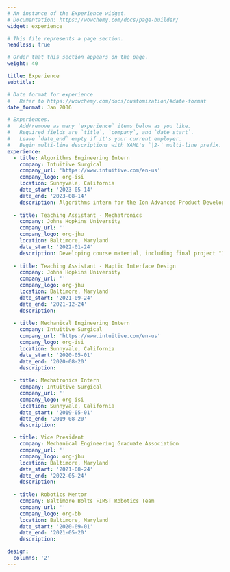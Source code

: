 ```yaml
---
# An instance of the Experience widget.
# Documentation: https://wowchemy.com/docs/page-builder/
widget: experience

# This file represents a page section.
headless: true

# Order that this section appears on the page.
weight: 40

title: Experience
subtitle:

# Date format for experience
#   Refer to https://wowchemy.com/docs/customization/#date-format
date_format: Jan 2006

# Experiences.
#   Add/remove as many `experience` items below as you like.
#   Required fields are `title`, `company`, and `date_start`.
#   Leave `date_end` empty if it's your current employer.
#   Begin multi-line descriptions with YAML's `|2-` multi-line prefix.
experience:
  - title: Algorithms Engineering Intern
    company: Intuitive Surgical 
    company_url: 'https://www.intuitive.com/en-us'
    company_logo: org-isi
    location: Sunnyvale, California
    date_start: '2023-05-14'
    date_end: '2023-08-14'
    description: Algorithms intern for the Ion Advanced Product Development team.
    
  - title: Teaching Assistant - Mechatronics
    company: Johns Hopkins University
    company_url: ''
    company_logo: org-jhu
    location: Baltimore, Maryland
    date_start: '2022-01-24'
    description: Developing course material, including final project "JHockey". 
    
  - title: Teaching Assistant - Haptic Interface Design
    company: Johns Hopkins University
    company_url: ''
    company_logo: org-jhu
    location: Baltimore, Maryland
    date_start: '2021-09-24'
    date_end: '2021-12-24'
    description: 
    
  - title: Mechanical Engineering Intern
    company: Intuitive Surgical
    company_url: 'https://www.intuitive.com/en-us'
    company_logo: org-isi
    location: Sunnyvale, California
    date_start: '2020-05-01'
    date_end: '2020-08-20'
    description:
    
  - title: Mechatronics Intern
    company: Intuitive Surgical
    company_url: ''
    company_logo: org-isi
    location: Sunnyvale, California
    date_start: '2019-05-01'
    date_end: '2019-08-20'
    description:

  - title: Vice President
    company: Mechanical Engineering Graduate Association
    company_url: ''
    company_logo: org-jhu
    location: Baltimore, Maryland
    date_start: '2021-08-24'
    date_end: '2022-05-24'
    description: 
  
  - title: Robotics Mentor
    company: Baltimore Bolts FIRST Robotics Team
    company_url: ''
    company_logo: org-bb 
    location: Baltimore, Maryland
    date_start: '2020-09-01'
    date_end: '2021-05-20'
    description: 

design:
  columns: '2'
---
```

